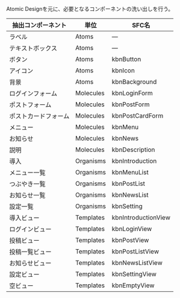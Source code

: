 Atomic Designを元に、必要となるコンポーネントの洗い出しを行う。

抽出コンポーネント | 単位 | SFC名
----------------- | ---- | --------
ラベル | Atoms | ―
テキストボックス | Atoms | ―
ボタン | Atoms | kbnButton
アイコン | Atoms | kbnIcon
背景 | Atoms | kbnBackground
ログインフォーム | Molecules | kbnLoginForm
ポストフォーム | Molecules | kbnPostForm
ポストカードフォーム | Molecules | kbnPostCardForm
メニュー | Molecules | kbnMenu
お知らせ | Molecules | kbnNews
説明 | Molecules | kbnDescription
導入 | Organisms | kbnIntroduction
メニュー一覧 | Organisms | kbnMenuList
つぶやき一覧 | Organisms | kbnPostList
お知らせ一覧 | Organisms | kbnNewsList
設定一覧 | Organisms | kbnSetting
導入ビュー | Templates | kbnIntroductionView
ログインビュー | Templates | kbnLoginView
投稿ビュー | Templates | kbnPostView
投稿一覧ビュー | Templates | kbnPostListView
お知らせビュー | Templates | kbnNewsListView
設定ビュー | Templates | kbnSettingView
空ビュー | Templates | kbnEmptyView
